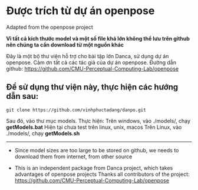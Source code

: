 # Được trích từ dự án openpose
Adapted from the openpose project

**Vì tất cả kích thước model và một số file khá lớn không thể lưu trên github nên chúng ta cần download từ một nguồn khác**

Đây là một bộ thư viện hỗ trợ cho bài tập lớn Danca, sử dụng dự án openpose. Cảm ơn tất cả các tác giả của dự án openpose. Đường dẫn github: https://github.com/CMU-Perceptual-Computing-Lab/openpose

## Để sử dụng thư viện này, thực hiện các hướng dẫn sau:
```
git clone https://github.com/vinhphuctadang/danpo.git
```

Sau đó, vào thư mục models. Thực hiện:
Trên windows, vào ./models/, chạy **getModels.bat**
Hiện tại chưa test trên linux, unix, macos
Trên Linux, vào ./models/, chạy **getModels.sh**

--- 

- Since model sizes are too large to be stored on github, we needs to download them from internet, from other source

- This is an independent package from Danca project, which takes advantages of openpose projects
Thanks all contributors of the project: https://github.com/CMU-Perceptual-Computing-Lab/openpose